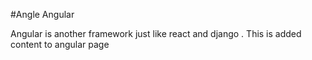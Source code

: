 #Angle Angular



Angular is another framework just like react and django . This is added content to angular page